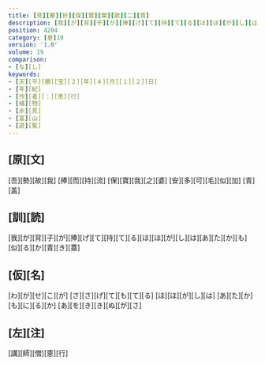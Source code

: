 ```yaml
---
title: [見][攀][折][保][寶][葉][歌][二][首]
description: [我][が][背][子][が][捧][げ][て][持][て][る][ほ][ほ][が][し][は][あ][た][か][も][似][る][か][青][き][蓋]
position: 4204
category: [巻]19
version: '1.0'
volume: 19
comparison:
- [な][し]
keywords:
- [天][平][勝][宝][２][年][４][月][１][２][日]
- [年][紀]
- [作][者][：][恵][行]
- [植][物]
- [氷][見]
- [富][山]
- [遊][覧]
---
```


## [原][文]

[吾][勢][故][我] [捧][而][持][流] [保][寶][我][之][婆] [安][多][可][毛][似][加] [青][盖]

## [訓][読]

[我][が][背][子][が][捧][げ][て][持][て][る][ほ][ほ][が][し][は][あ][た][か][も][似][る][か][青][き][蓋]

## [仮][名]

[わ][が][せ][こ][が] [さ][さ][げ][て][も][て][る] [ほ][ほ][が][し][は] [あ][た][か][も][に][る][か] [あ][を][き][き][ぬ][が][さ]

## [左][注]

[講][師][僧][恵][行]
